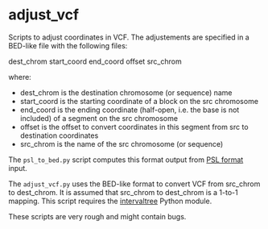 # adjust_vcf

Scripts to adjust coordinates in VCF. The adjustements are specified in a BED-like file with the following files:

dest_chrom start_coord end_coord offset src_chrom

where:

* dest_chrom is the destination chromosome (or sequence) name
* start_coord is the starting coordinate of a block on the src chromosome
* end_coord is the ending coordinate (half-open, i.e. the base is not included) of a segment on the src chromosome
* offset is the offset to convert coordinates in this segment from src to destination coordinates
* src_chrom is the name of the src chromosome (or sequence)

The `psl_to_bed.py` script computes this format output from [PSL format](http://www.ensembl.org/info/website/upload/psl.html) input.

The `adjust_vcf.py` uses the BED-like format to convert VCF from src_chrom to dest_chrom. It is assumed that src_chrom to dest_chrom is a 1-to-1 mapping. This script requires the [intervaltree](https://github.com/chaimleib/intervaltree/tree/master) Python module.

These scripts are very rough and might contain bugs.
